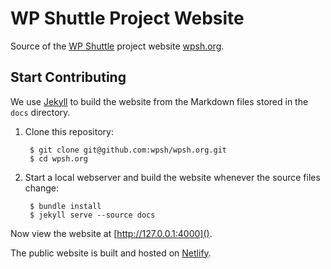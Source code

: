 # WP Shuttle Project Website

Source of the [WP Shuttle](https://github.com/wpsh/wpsh) project website [wpsh.org](https://wpsh.org).


## Start Contributing

We use [Jekyll](https://jekyllrb.com) to build the website from the Markdown files stored in the `docs` directory.

1. Clone this repository:

		$ git clone git@github.com:wpsh/wpsh.org.git
		$ cd wpsh.org

2. Start a local webserver and build the website whenever the source files change:

		$ bundle install
		$ jekyll serve --source docs

Now view the website at [http://127.0.0.1:4000]().

The public website is built and hosted on [Netlify](https://www.netlify.com).

